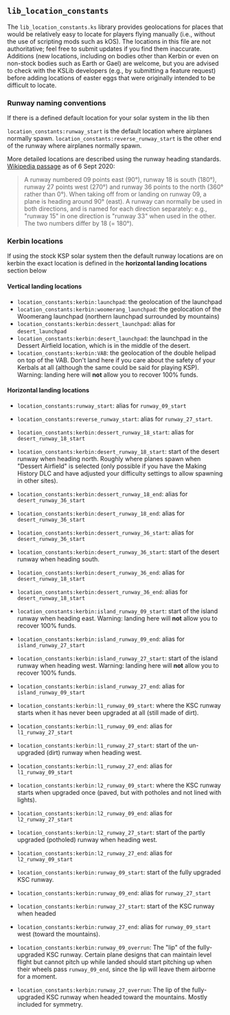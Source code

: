 ## `lib_location_constants`

The `lib_location_constants.ks` library provides geolocations for places that would be relatively easy to locate for players flying manually (i.e., without the use of scripting mods such as kOS).
The locations in this file are not authoritative; feel free to submit updates if you find them inaccurate.
Additions (new locations, including on bodies other than Kerbin or even on non-stock bodies such as Earth or Gael) are welcome,
but you are advised to check with the KSLib developers (e.g., by submitting a feature request) before adding locations of easter eggs that were originally intended to be difficult to locate.

### Runway naming conventions

If there is a defined default location for your solar system in the lib then 

`location_constants:runway_start` is the default location where airplanes normally spawn.
`location_constants:reverse_runway_start` is the other end of the runway where airplanes normally spawn.

More detailed locations are described using the runway heading standards.
[Wikipedia passage](https://en.wikipedia.org/wiki/Runway#Runway_headings)
as of 6 Sept 2020:

>  A runway numbered 09 points east (90°), runway 18 is south (180°), runway 27 points west (270°) and runway 36 points to the north (360° rather than 0°). When taking off from or landing on runway 09, a plane is heading around 90° (east). A runway can normally be used in both directions, and is named for each direction separately: e.g., "runway 15" in one direction is "runway 33" when used in the other. The two numbers differ by 18 (= 180°).

### Kerbin locations

If using the stock KSP solar system then the default runway locations are on kerbin the exact location is defined in the **horizontal landing locations** section below

#### Vertical landing locations

* `location_constants:kerbin:launchpad`: the geolocation of the launchpad
* `location_constants:kerbin:woomerang_launchpad`: the geolocation of the Woomerang launchpad (northern launchpad surrounded by mountains)
* `location_constants:kerbin:dessert_launchpad`: alias for `desert_launchpad`
* `location_constants:kerbin:desert_launchpad`: the launchpad in the Dessert Airfield location, which is in the middle of the desert.
* `location_constants:kerbin:VAB`: the geolocation of the double helipad on top of the VAB. Don't land here if you care about the safety of your Kerbals at all (although the same could be said for playing KSP).
  Warning: landing here will **not** allow you to recover 100% funds.


#### Horizontal landing locations

* `location_constants:runway_start`: alias for `runway_09_start`
* `location_constants:reverse_runway_start`: alias for `runway_27_start`.

* `location_constants:kerbin:dessert_runway_18_start`: alias for `desert_runway_18_start`
* `location_constants:kerbin:desert_runway_18_start`: start of the desert runway when heading north. Roughly where planes spawn when "Dessert Airfield" is selected (only possible if you have the Making History DLC and have adjusted your difficulty settings to allow spawning in other sites).
* `location_constants:kerbin:dessert_runway_18_end`: alias for `desert_runway_36_start`
* `location_constants:kerbin:desert_runway_18_end`: alias for `desert_runway_36_start`
* `location_constants:kerbin:dessert_runway_36_start`: alias for `desert_runway_36_start`
* `location_constants:kerbin:desert_runway_36_start`: start of the desert runway when heading south.
* `location_constants:kerbin:desert_runway_36_end`: alias for `desert_runway_18_start`
* `location_constants:kerbin:dessert_runway_36_end`: alias for `desert_runway_18_start`
* `location_constants:kerbin:island_runway_09_start`: start of the island runway when heading east.
  Warning: landing here will **not** allow you to recover 100% funds.
* `location_constants:kerbin:island_runway_09_end`: alias for `island_runway_27_start`
* `location_constants:kerbin:island_runway_27_start`: start of the island runway when heading west.
  Warning: landing here will **not** allow you to recover 100% funds.
* `location_constants:kerbin:island_runway_27_end`: alias for `island_runway_09_start`
* `location_constants:kerbin:l1_runway_09_start`: where the KSC runway starts when it has never been upgraded at all
  (still made of dirt).
* `location_constants:kerbin:l1_runway_09_end`: alias for `l1_runway_27_start`
* `location_constants:kerbin:l1_runway_27_start`: start of the un-upgraded (dirt) runway when heading west.
* `location_constants:kerbin:l1_runway_27_end`: alias for `l1_runway_09_start`
* `location_constants:kerbin:l2_runway_09_start`: where the KSC runway starts when upgraded once (paved, but with potholes and not lined with lights).
* `location_constants:kerbin:l2_runway_09_end`: alias for `l2_runway_27_start`
* `location_constants:kerbin:l2_runway_27_start`: start of the partly upgraded (potholed) runway when heading west.
* `location_constants:kerbin:l2_runway_27_end`: alias for `l2_runway_09_start`
* `location_constants:kerbin:runway_09_start`: start of the fully upgraded KSC runway.
* `location_constants:kerbin:runway_09_end`: alias for `runway_27_start`
* `location_constants:kerbin:runway_27_start`: start of the KSC runway when headed
* `location_constants:kerbin:runway_27_end`: alias for `runway_09_start` west (toward the mountains).
* `location_constants:kerbin:runway_09_overrun`: The "lip" of the fully-upgraded KSC runway. Certain plane designs that can maintain level flight but cannot pitch up while landed should start pitching up when their wheels pass `runway_09_end`, since the lip will leave them airborne for a moment.
* `location_constants:kerbin:runway_27_overrun`: The lip of the fully-upgraded KSC runway when headed toward the mountains. Mostly included for symmetry.
